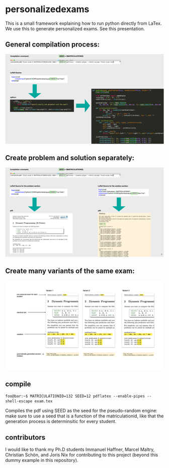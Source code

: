 # personalizedexams

This is a small framework explaining how to run python directly from LaTex. We use this to generate personalized exams. See this presentation.

## General compilation process:
![alt text](https://github.com/jensdittrich/personalizedexams/blob/main/process1.png "process")

## Create problem and solution separately:
![alt text](https://github.com/jensdittrich/personalizedexams/blob/main/process2.png "process")

## Create many variants of the same exam:
![alt text](https://github.com/jensdittrich/personalizedexams/blob/main/process3.png "process")

## compile

```console
foo@bar:~$ MATRICULATIONID=132 SEED=12 pdflatex --enable-pipes --shell-escape exam.tex
```
Compiles the pdf using SEED as the seed for the pseudo-random engine: make sure to use a seed that is a function of the matriculationid, like that the generation process is determinsitic for every student.

## contributors

I would like to thank my Ph.D students Immanuel Haffner, Marcel Maltry, Christian Schön, and Joris Nix for contributing to this project (beyond this dummy example in this repository).
